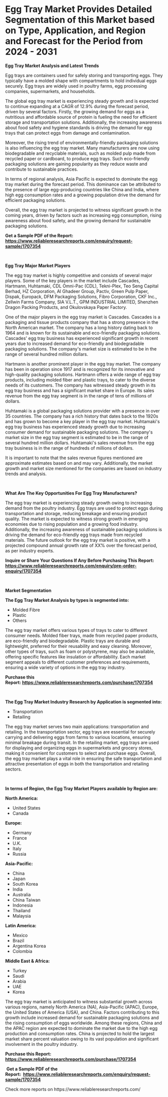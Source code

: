 <p><h1>Egg Tray Market Provides Detailed Segmentation of this Market based on Type, Application, and Region and Forecast for the Period from 2024 - 2031</h1></p><p><strong>Egg Tray Market Analysis and Latest Trends</strong></p>
<p><p>Egg trays are containers used for safely storing and transporting eggs. They typically have a molded shape with compartments to hold individual eggs securely. Egg trays are widely used in poultry farms, egg processing companies, supermarkets, and households.</p><p>The global egg tray market is experiencing steady growth and is expected to continue expanding at a CAGR of 12.9% during the forecast period, driven by several factors. Firstly, the growing demand for eggs as a nutritious and affordable source of protein is fueling the need for efficient storage and transportation solutions. Additionally, the increasing awareness about food safety and hygiene standards is driving the demand for egg trays that can protect eggs from damage and contamination.</p><p>Moreover, the rising trend of environmentally-friendly packaging solutions is also influencing the egg tray market. Many manufacturers are now using biodegradable and recyclable materials, such as molded pulp made from recycled paper or cardboard, to produce egg trays. Such eco-friendly packaging solutions are gaining popularity as they reduce waste and contribute to sustainable practices.</p><p>In terms of regional analysis, Asia Pacific is expected to dominate the egg tray market during the forecast period. This dominance can be attributed to the presence of large egg-producing countries like China and India, where high egg consumption rates and a growing population drive the demand for efficient packaging solutions.</p><p>Overall, the egg tray market is projected to witness significant growth in the coming years, driven by factors such as increasing egg consumption, rising awareness about food safety, and the growing demand for sustainable packaging solutions.</p></p>
<p><strong>Get a Sample PDF of the Report:&nbsp; <a href="https://www.reliableresearchreports.com/enquiry/request-sample/1707354">https://www.reliableresearchreports.com/enquiry/request-sample/1707354</a></strong></p>
<p>&nbsp;</p>
<p><strong>Egg Tray Major Market Players</strong></p>
<p><p>The egg tray market is highly competitive and consists of several major players. Some of the key players in the market include Cascades, Hartmann, Huhtamaki, CDL Omni-Pac (CDL), Tekni-Plex, Teo Seng Capital Berhad, HZ Corporation, Al Ghadeer Group, Pactiv, Green Pulp Paper, Dispak, Europack, DFM Packaging Solutions, Fibro Corporation, CKF Inc., Zellwin Farms Company, SIA V.L.T., GPM INDUSTRIAL LIMITED, Shenzhen Dragon Packing Products, and Okulovskaya Paper Factory.</p><p>One of the major players in the egg tray market is Cascades. Cascades is a packaging and tissue products company that has a strong presence in the North American market. The company has a long history dating back to 1964 and is known for its sustainable and eco-friendly packaging solutions. Cascades' egg tray business has experienced significant growth in recent years due to increased demand for eco-friendly and biodegradable packaging solutions. The company's market size is estimated to be in the range of several hundred million dollars.</p><p>Hartmann is another prominent player in the egg tray market. The company has been in operation since 1917 and is recognized for its innovative and high-quality packaging solutions. Hartmann offers a wide range of egg tray products, including molded fiber and plastic trays, to cater to the diverse needs of its customers. The company has witnessed steady growth in its egg tray business and has a significant market share in Europe. Its sales revenue from the egg tray segment is in the range of tens of millions of dollars.</p><p>Huhtamaki is a global packaging solutions provider with a presence in over 35 countries. The company has a rich history that dates back to the 1920s and has grown to become a key player in the egg tray market. Huhtamaki's egg tray business has experienced steady growth due to increasing consumer demand for sustainable packaging solutions. The company's market size in the egg tray segment is estimated to be in the range of several hundred million dollars. Huhtamaki's sales revenue from the egg tray business is in the range of hundreds of millions of dollars.</p><p>It is important to note that the sales revenue figures mentioned are approximate estimates based on  and may vary. Additionally, the market growth and market size mentioned for the companies are based on industry trends and analysis.</p></p>
<p>&nbsp;</p>
<p><strong>What Are The Key Opportunities For Egg Tray Manufacturers?</strong></p>
<p><p>The egg tray market is experiencing steady growth owing to increasing demand from the poultry industry. Egg trays are used to protect eggs during transportation and storage, reducing breakage and ensuring product quality. The market is expected to witness strong growth in emerging economies due to rising population and a growing food industry. Additionally, the increasing awareness of sustainable packaging solutions is driving the demand for eco-friendly egg trays made from recycled materials. The future outlook for the egg tray market is positive, with a projected compound annual growth rate of XX% over the forecast period, as per industry experts.</p></p>
<p><strong>Inquire or Share Your Questions If Any Before Purchasing This Report: <a href="https://www.reliableresearchreports.com/enquiry/pre-order-enquiry/1707354">https://www.reliableresearchreports.com/enquiry/pre-order-enquiry/1707354</a></strong></p>
<p>&nbsp;</p>
<p><strong>Market Segmentation</strong></p>
<p><strong>The Egg Tray Market Analysis by types is segmented into:</strong></p>
<p><ul><li>Molded Fibre</li><li>Plastic</li><li>Others</li></ul></p>
<p><p>The egg tray market offers various types of trays to cater to different consumer needs. Molded fiber trays, made from recycled paper products, are eco-friendly and biodegradable. Plastic trays are durable and lightweight, preferred for their reusability and easy cleaning. Moreover, other types of trays, such as foam or polystyrene, may also be available, offering specific features like insulation or affordability. Each market segment appeals to different customer preferences and requirements, ensuring a wide variety of options in the egg tray industry.</p></p>
<p><strong>Purchase this Report:&nbsp;<a href="https://www.reliableresearchreports.com/purchase/1707354">https://www.reliableresearchreports.com/purchase/1707354</a></strong></p>
<p>&nbsp;</p>
<p><strong>The Egg Tray Market Industry Research by Application is segmented into:</strong></p>
<p><ul><li>Transportation</li><li>Retailing</li></ul></p>
<p><p>The egg tray market serves two main applications: transportation and retailing. In the transportation sector, egg trays are essential for securely carrying and delivering eggs from farms to various locations, ensuring minimal breakage during transit. In the retailing market, egg trays are used for displaying and organizing eggs in supermarkets and grocery stores, making it convenient for customers to select and purchase eggs. Overall, the egg tray market plays a vital role in ensuring the safe transportation and attractive presentation of eggs in both the transportation and retailing sectors.</p></p>
<p>&nbsp;</p>
<p><strong>In terms of Region, the Egg Tray Market Players available by Region are:</strong></p>
<p>
    <p> <strong> North America: </strong>
        <ul>
            <li>United States</li>
            <li>Canada</li>
        </ul>
        </p> 
    <p> <strong> Europe: </strong>
        <ul>
            <li>Germany</li>
            <li>France</li>
            <li>U.K.</li>
            <li>Italy</li>
            <li>Russia</li>
        </ul>
        </p> 
    <p> <strong> Asia-Pacific: </strong>
        <ul>
            <li>China</li>
            <li>Japan</li>
            <li>South Korea</li>
            <li>India</li>
            <li>Australia</li>
            <li>China Taiwan</li>
            <li>Indonesia</li>
            <li>Thailand</li>
            <li>Malaysia</li>
        </ul>
        </p> 
    <p> <strong> Latin America: </strong>
        <ul>
            <li>Mexico</li>
            <li>Brazil</li>
            <li>Argentina Korea</li>
            <li>Colombia</li>
        </ul>
        </p> 
    <p> <strong> Middle East & Africa: </strong>
        <ul>
            <li>Turkey</li>
            <li>Saudi</li>
            <li>Arabia</li>
            <li>UAE</li>
            <li>Korea</li>
        </ul>
    </p>
    </p>
<p><p>The egg tray market is anticipated to witness substantial growth across various regions, namely North America (NA), Asia-Pacific (APAC), Europe, the United States of America (USA), and China. Factors contributing to this growth include increased demand for sustainable packaging solutions and the rising consumption of eggs worldwide. Among these regions, China and the APAC region are expected to dominate the market due to the high egg production and consumption rates. China is projected to hold the largest market share percent valuation owing to its vast population and significant involvement in the poultry industry.</p></p>
<p><strong>Purchase this Report: <a href="https://www.reliableresearchreports.com/purchase/1707354">https://www.reliableresearchreports.com/purchase/1707354</a></strong></p>
<p>&nbsp;<strong>Get a Sample PDF of the Report:&nbsp;&nbsp;<a href="https://www.reliableresearchreports.com/enquiry/request-sample/1707354">https://www.reliableresearchreports.com/enquiry/request-sample/1707354</a></strong></p>
<p><strong></strong></p>
<p>Check more reports on https://www.reliableresearchreports.com/</p>